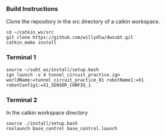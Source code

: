 ### Build Instructions
Clone the repository in the src directory of a catkin workspace.

```
cd ~/catkin_ws/src
git clone https://github.com/willydlw/dwsubt.git
catkin_make install
```



### Terminal 1


```
source ~/subt_ws/install/setup.bash
ign launch -v 4 tunnel_circuit_practice.ign worldName:=tunnel_circuit_practice_01 robotName1:=X1 robotConfig1:=X1_SENSOR_CONFIG_1

```


### Terminal 2

In the catkin workspace directory

```
source ./install/setup.bash
roslaunch base_control base_control.launch
```
